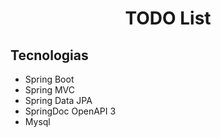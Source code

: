 <h1 align="center">
  TODO List
</h1>

## Tecnologias

- Spring Boot
- Spring MVC
- Spring Data JPA
- SpringDoc OpenAPI 3
- Mysql